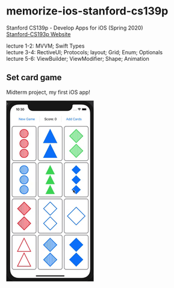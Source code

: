 # memorize-ios-stanford-cs139p

Stanford CS139p - Develop Apps for iOS (Spring 2020) </br>
[Stanford-CS193p Website](https://cs193p.sites.stanford.edu/) </br>

lecture 1-2: MVVM; Swift Types </br>
lecture 3-4: RectiveUI; Protocols; layout; Grid; Enum; Optionals </br>
lecture 5-6: ViewBuilder; ViewModifier; Shape; Animation </br>

## Set card game

Midterm project, my first iOS app! </br>

![Set Card Game Demo](SetCardGame/ScreenShots/SetCardGameDemo.gif)
